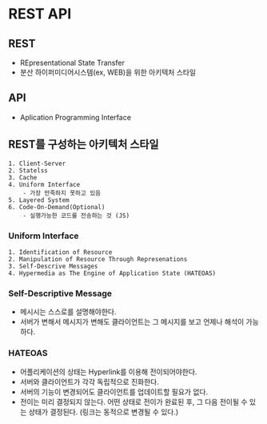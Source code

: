 # REST API
## REST
* REpresentational State Transfer
* 분산 하이퍼미디어시스템(ex, WEB)을 위한 아키텍처 스타일
## API
* Aplication Programming Interface
## REST를 구성하는 아키텍처 스타일
    1. Client-Server
    2. Statelss
    3. Cache
    4. Uniform Interface
        - 가장 만족하지 못하고 있음
    5. Layered System
    6. Code-On-Demand(Optional)
        - 실행가능한 코드를 전송하는 것 (JS)
### Uniform Interface
    1. Identification of Resource
    2. Manipulation of Resource Through Represenations
    3. Self-Descrive Messages
    4. Hypermedia as The Engine of Application State (HATEOAS)
### Self-Descriptive Message
* 메시시는 스스로를 설명해야한다.
* 서버가 변해서 메시지가 변해도 클라이언트는 그 메시지를 보고 언제나 해석이 가능하다.
### HATEOAS
* 어플리케이션의 상태는 Hyperlink를 이용해 전이되어야한다.
* 서버와 클라이언트가 각각 독립적으로 진화한다.
* 서버의 기능이 변경되어도 클라이언트를 업데이트할 필요가 없다.
* 전이는 미리 결정되지 않는다. 어떤 상태로 전이가 완료된 후, 그 다음 전이될 수 있는 상태가 결정된다. (링크는 동적으로 변경될 수 있다.)